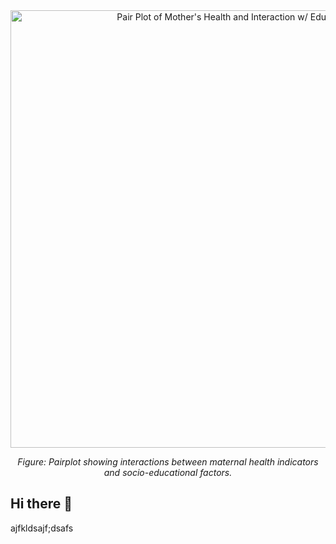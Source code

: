 
<div align="center">
<img src="https://github.com/alfskoyen/alfskoyen/support/Landslide_ENB3_model_drawio.png?raw=true"alt="Pair Plot of Mother's Health and Interaction w/ Education" width="700"/>
<p><em>Figure: Pairplot showing interactions between maternal health indicators and socio-educational factors.</em></p>
</div>



## Hi there 👋

ajfkldsajf;dsafs

<!--
**alfskoyen/alfskoyen** is a ✨ _special_ ✨ repository because its `README.md` (this file) appears on your GitHub profile.

Here are some ideas to get you started:

- 🔭 I’m currently working on ...
- 🌱 I’m currently learning ...
- 👯 I’m looking to collaborate on ...
- 🤔 I’m looking for help with ...
- 💬 Ask me about ...
- 📫 How to reach me: ...
- 😄 Pronouns: ...
- ⚡ Fun fact: ...
-->

